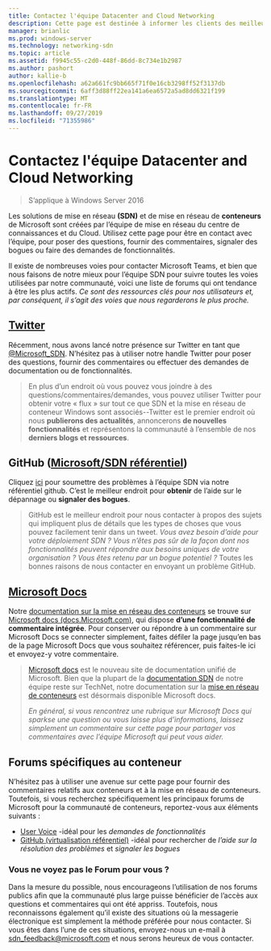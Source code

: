 ```yaml
---
title: Contactez l'équipe Datacenter and Cloud Networking
description: Cette page est destinée à informer les clients des meilleures méthodes pour atteindre l’équipe SDN dans différents contextes.
manager: brianlic
ms.prod: windows-server
ms.technology: networking-sdn
ms.topic: article
ms.assetid: f9945c55-c2d0-448f-86dd-8c734e1b2987
ms.author: pashort
author: kallie-b
ms.openlocfilehash: a62a661fc9bb665f71f0e16cb3298ff52f3137db
ms.sourcegitcommit: 6aff3d88ff22ea141a6ea6572a5ad8dd6321f199
ms.translationtype: MT
ms.contentlocale: fr-FR
ms.lasthandoff: 09/27/2019
ms.locfileid: "71355986"
---
```

# <a name="contact-the-datacenter-and-cloud-networking-team"></a>Contactez l'équipe Datacenter and Cloud Networking

> S’applique à Windows Server 2016

Les solutions de mise en réseau **\(SDN\)** et de mise en réseau de **conteneurs** de Microsoft sont créées par l’équipe de mise en réseau du centre de connaissances et du Cloud. Utilisez cette page pour être en contact avec l’équipe, pour poser des questions, fournir des commentaires, signaler des bogues ou faire des demandes de fonctionnalités.

Il existe de nombreuses voies pour contacter Microsoft Teams, et bien que nous faisons de notre mieux pour l’équipe SDN pour suivre toutes les voies utilisées par notre communauté, voici une liste de forums qui ont tendance à être les plus actifs. *Ce sont des ressources clés pour nos utilisateurs et, par conséquent, il s’agit des voies que nous regarderons le plus proche.*

## <a name="twitterhttpstwittercommicrosoft_sdn"></a>[Twitter](https://twitter.com/Microsoft_SDN)

Récemment, nous avons lancé notre présence sur Twitter en tant que [@Microsoft_SDN](https://twitter.com/Microsoft_SDN). N’hésitez pas à utiliser notre handle Twitter pour poser des questions, fournir des commentaires ou effectuer des demandes de documentation ou de fonctionnalités.
> En plus d’un endroit où vous pouvez vous joindre à des questions/commentaires/demandes, vous pouvez utiliser Twitter pour obtenir votre « flux » sur tout ce que SDN et la mise en réseau de conteneur Windows sont associés--Twitter est le premier endroit où nous **publierons des actualités**, annoncerons **de nouvelles fonctionnalités** et représentons la communauté à l’ensemble de nos **derniers blogs et ressources**.

## <a name="github-microsoftsdn-repohttpsgithubcommicrosoftsdnissues"></a>GitHub ([Microsoft/SDN référentiel](https://github.com/Microsoft/SDN/issues))
Cliquez [ici](https://github.com/Microsoft/SDN/issues) pour soumettre des problèmes à l’équipe SDN via notre référentiel github. C’est le meilleur endroit pour **obtenir** de l’aide sur le dépannage ou **signaler des bogues**.

> GitHub est le meilleur endroit pour nous contacter à propos des sujets qui impliquent plus de détails que les types de choses que vous pouvez facilement tenir dans un tweet. *Vous avez besoin d’aide pour votre déploiement SDN ? Vous n’êtes pas sûr de la façon dont nos fonctionnalités peuvent répondre aux besoins uniques de votre organisation ? Vous êtes retenu par un bogue potentiel ?* Toutes les bonnes raisons de nous contacter en envoyant un problème GitHub.

## <a name="microsoft-docshttpsdocsmicrosoftcom"></a>[Microsoft Docs](https://docs.microsoft.com/)
Notre [documentation sur la mise en réseau des conteneurs](https://docs.microsoft.com/virtualization/windowscontainers/manage-containers/container-networking) se trouve sur [Microsoft docs (docs.Microsoft.com)](https://docs.microsoft.com/), qui dispose **d’une fonctionnalité de commentaire intégrée**. Pour conserver ou répondre à un commentaire sur Microsoft Docs se connecter simplement, faites défiler la page jusqu’en bas de la page Microsoft Docs que vous souhaitez référencer, puis faites-le ici et envoyez-y votre commentaire.

> [Microsoft docs](https://docs.microsoft.com/) est le nouveau site de documentation unifié de Microsoft. Bien que la plupart de la [documentation SDN](https://technet.microsoft.com/windows-server-docs/networking/sdn/software-defined-networking) de notre équipe reste sur TechNet, notre documentation sur la [mise en réseau de conteneurs](https://docs.microsoft.com/virtualization/windowscontainers/manage-containers/container-networking) est désormais disponible Microsoft docs.
> 
> *En général, si vous rencontrez une rubrique sur Microsoft Docs qui sparkse une question ou vous laisse plus d’informations, laissez simplement un commentaire sur cette page pour partager vos commentaires avec l’équipe Microsoft qui peut vous aider.*

## <a name="container-specific-forums"></a>Forums spécifiques au conteneur
N’hésitez pas à utiliser une avenue sur cette page pour fournir des commentaires relatifs aux conteneurs et à la mise en réseau de conteneurs. Toutefois, si vous recherchez spécifiquement les principaux forums de Microsoft pour la communauté de conteneurs, reportez-vous aux éléments suivants :
- [User Voice](https://windowsserver.uservoice.com/forums/304624-containers) -idéal pour les *demandes de fonctionnalités*
- [GitHub (virtualisation référentiel)](https://github.com/Microsoft/Virtualization-Documentation) -idéal pour rechercher de *l’aide sur la résolution des problèmes* et *signaler les bogues*

### <a name="not-seeing-the-forum-for-you"></a>Vous ne voyez pas le Forum pour vous ? 
Dans la mesure du possible, nous encourageons l’utilisation de nos forums publics afin que la communauté plus large puisse bénéficier de l’accès aux questions et commentaires qui ont été appriss. Toutefois, nous reconnaissons également qu’il existe des situations où la messagerie électronique est simplement la méthode préférée pour nous contacter. Si vous êtes dans l’une de ces situations, envoyez-nous un e-mail à sdn_feedback@microsoft.com et nous serons heureux de vous contacter.

